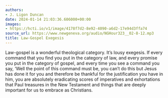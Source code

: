 ```yaml
---
authors:
- J. Ligon Duncan
date: 2024-01-14 21:03:36.606000+00:00
images:
- https://hcti.io/v1/image/4178f7d2-8e92-4090-a6d2-17e94d3ffa74
source_url: https://www.newgeneva.org/audio/NGHour323__02-8-12.mp3
title: Law-Gospel Exegesis
---
```


Law-gospel is a wonderful theological category. It’s lousy exegesis. If every
command that you find you put in the category of law, and every promise you put in the
category of gospel, and every time you see a command you say, ‘Well the point of this
command must be, you can’t do this but Jesus has done it for you and therefore be
thankful for the justification you have in him, you are absolutely eradicating scores of
imperatives and exhortations that Paul treasures in the New Testament and things that
are deeply important for us to embrace as Christians.